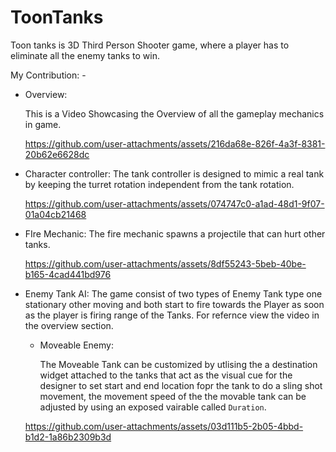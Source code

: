 # ToonTanks
 
Toon tanks is 3D Third Person Shooter game, where a player has to eliminate all the enemy tanks to win. 

My Contribution: - 
- Overview:

  This is a Video Showcasing the Overview of all the gameplay mechanics in game.
  
  https://github.com/user-attachments/assets/216da68e-826f-4a3f-8381-20b62e6628dc

- Character controller:
  The tank controller is designed to mimic a real tank by keeping the turret rotation independent from the tank rotation.
  
   https://github.com/user-attachments/assets/074747c0-a1ad-48d1-9f07-01a04cb21468
  
- FIre Mechanic:
  The fire mechanic spawns a projectile that can hurt other tanks.

  https://github.com/user-attachments/assets/8df55243-5beb-40be-b165-4cad441bd976

- Enemy Tank AI:
  The game consist of two types of Enemy Tank type one stationary other moving and both start to fire towards the Player as soon as the player is firing range of the Tanks. For refernce view the video in the overview section.
   - Moveable Enemy:
     
     The Moveable Tank can be customized by utlising the a destination widget attached to the tanks that act as the visual cue for the designer to set start and end location fopr the tank to do a sling shot movement, the movement speed of  the the movable tank can be adjusted by using an exposed vairable called  `Duration`.

  https://github.com/user-attachments/assets/03d111b5-2b05-4bbd-b1d2-1a86b2309b3d


